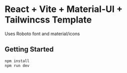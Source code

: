# React + Vite + Material-UI + Tailwincss Template

Uses Roboto font and material/icons

## Getting Started

```bash
npm install
npm run dev
```
